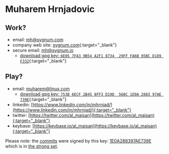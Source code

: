 # Muharem Hrnjadovic

## Work?

 * email: [mh@sygnum.com](mailto:mh@sygnum.com)
 * company web site: [sygnum.com](https://sygnum.com){:target="_blank"}
 * secure email: [mh@sygnum.io](mailto:mh@sygnum.io)
    * [download gpg key: `6E05 7FA3 9B54 A2F1 8734  29FF FA6B 95BC D189 F332`](https://pgp.surfnet.nl/pks/lookup?op=get&search=0xFA6B95BCD189F332){:target="_blank"}

## Play?

 * email: [muharem@linux.com](mailto:muharem@linux.com)
    * [download gpg key: `753B 6ECF 2B45 8FF3 D19D  568C 1E0A 2883 97AE 739E`](https://pgp.surfnet.nl/pks/lookup?op=get&search=0x1E0A288397AE739E){:target="_blank"}
 * linkedin: [https://www.linkedin.com/in/mhrnjad/](https://www.linkedin.com/in/mhrnjad/){:target="_blank"}
 * twitter: [https://twitter.com/al_maisan](https://twitter.com/al_maisan){:target="_blank"}
 * keybase: [https://keybase.io/al_maisan](https://keybase.io/al_maisan){:target="_blank"}


Please note: the [commits](https://github.com/al-maisan/bcfail/commits/master) were signed by this key: [1E0A288397AE739E](https://pgp.cs.uu.nl/stats/1e0a288397ae739e.html) which is in [the strong set](https://pgp.cs.uu.nl/plot/).
